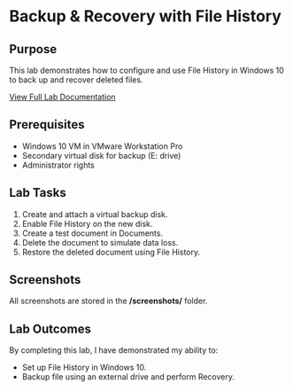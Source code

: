# Backup & Recovery with File History

## Purpose
This lab demonstrates how to configure and use File History in Windows 10 to back up and recover deleted files.

[View Full Lab Documentation](./lab03_Backup_Recovery_Using_File_History.md)

## Prerequisites
- Windows 10 VM in VMware Workstation Pro
- Secondary virtual disk for backup (E: drive)
- Administrator rights

## Lab Tasks
1. Create and attach a virtual backup disk.
2. Enable File History on the new disk.
3. Create a test document in Documents.
4. Delete the document to simulate data loss.
5. Restore the deleted document using File History.

## Screenshots
All screenshots are stored in the **/screenshots/** folder.

## Lab  Outcomes
By completing this lab, I have demonstrated my ability to:
- Set up File History in Windows 10.
- Backup file using an external drive and perform Recovery.

